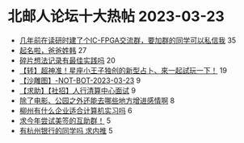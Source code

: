# 北邮人论坛十大热帖 2023-03-23

- [几年前在读研时建了个IC-FPGA交流群，要加群的同学可以私信我](https://bbs.byr.cn/article/Circuit/27824) 35
- [起名啦，爸爸姓韩](https://bbs.byr.cn/article/Talking/6382548) 27
- [碎片想法记录有最佳实践吗](https://bbs.byr.cn/article/WorkLife/1198260) 20
- [【转】超神准！星座小王子独创的新型占卜、來一起試玩一下！](https://bbs.byr.cn/article/Constellations/326533) 19
- [【沙雕图】-NOT-BOT-2023-03-23](https://bbs.byr.cn/article/Picture/3338109) 9
- [【求助】【社招】人行清算中心面试](https://bbs.byr.cn/article/Job/2187325) 9
- [除了电影、公园之外还能去哪些地方增进感情啊](https://bbs.byr.cn/article/Feeling/3198559) 8
- [柳州有什么企业适合计算机实习吗](https://bbs.byr.cn/article/Guangxi/144793) 6
- [求今年尝试美签的互助群！](https://bbs.byr.cn/article/GoAbroad/391494) 5
- [有杭州银行的同学吗 求内推](https://bbs.byr.cn/article/Zhejiang/157704) 5


